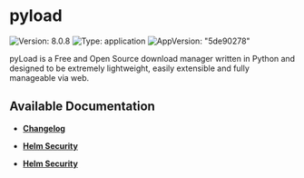 # pyload

![Version: 8.0.8](https://img.shields.io/badge/Version-8.0.8-informational?style=flat-square) ![Type: application](https://img.shields.io/badge/Type-application-informational?style=flat-square) ![AppVersion: "5de90278"](https://img.shields.io/badge/AppVersion-"5de90278"-informational?style=flat-square)

pyLoad is a Free and Open Source download manager written in Python and designed to be extremely lightweight, easily extensible and fully manageable via web.

## Available Documentation

- [**Changelog**](CHANGELOG)

- [**Helm Security**](container-security)

- [**Helm Security**](helm-security)

